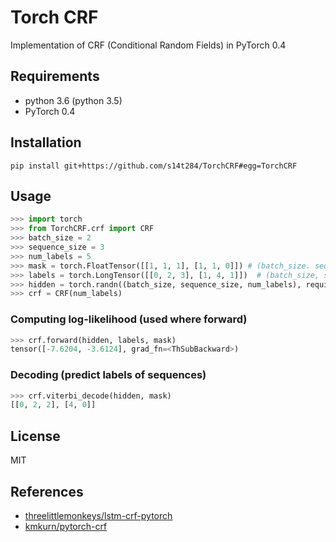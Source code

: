 # Torch CRF

Implementation of CRF (Conditional Random Fields) in PyTorch 0.4

## Requirements

- python 3.6 (python 3.5)
- PyTorch 0.4

## Installation

    pip install git+https://github.com/s14t284/TorchCRF#egg=TorchCRF

## Usage

```python
>>> import torch
>>> from TorchCRF.crf import CRF
>>> batch_size = 2
>>> sequence_size = 3
>>> num_labels = 5
>>> mask = torch.FloatTensor([[1, 1, 1], [1, 1, 0]]) # (batch_size. sequence_size)
>>> labels = torch.LongTensor([[0, 2, 3], [1, 4, 1]])  # (batch_size, sequence_size)
>>> hidden = torch.randn((batch_size, sequence_size, num_labels), requires_grad=True)
>>> crf = CRF(num_labels)
```

### Computing log-likelihood (used where forward)

```python
>>> crf.forward(hidden, labels, mask)
tensor([-7.6204, -3.6124], grad_fn=<ThSubBackward>)
```

### Decoding (predict labels of sequences)

```python
>>> crf.viterbi_decode(hidden, mask)
[[0, 2, 2], [4, 0]]
```

## License

MIT

## References

- [threelittlemonkeys/lstm-crf-pytorch](https://github.com/threelittlemonkeys/lstm-crf-pytorch)
- [kmkurn/pytorch-crf](https://github.com/kmkurn/pytorch-crf)
